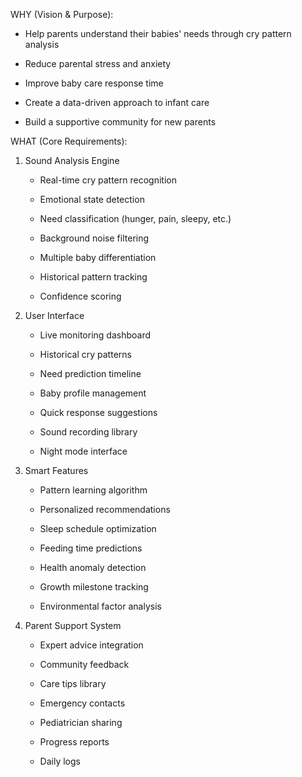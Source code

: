 WHY (Vision & Purpose):

- Help parents understand their babies' needs through cry pattern analysis

- Reduce parental stress and anxiety

- Improve baby care response time

- Create a data-driven approach to infant care

- Build a supportive community for new parents

WHAT (Core Requirements):

1. Sound Analysis Engine

   - Real-time cry pattern recognition

   - Emotional state detection

   - Need classification (hunger, pain, sleepy, etc.)

   - Background noise filtering

   - Multiple baby differentiation

   - Historical pattern tracking

   - Confidence scoring

2. User Interface

   - Live monitoring dashboard

   - Historical cry patterns

   - Need prediction timeline

   - Baby profile management

   - Quick response suggestions

   - Sound recording library

   - Night mode interface

3. Smart Features

   - Pattern learning algorithm

   - Personalized recommendations

   - Sleep schedule optimization

   - Feeding time predictions

   - Health anomaly detection

   - Growth milestone tracking

   - Environmental factor analysis

4. Parent Support System

   - Expert advice integration

   - Community feedback

   - Care tips library

   - Emergency contacts

   - Pediatrician sharing

   - Progress reports

   - Daily logs